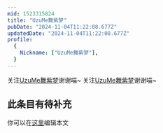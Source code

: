 ```yaml
---
mid: 1523315824
title: "UzuMe舞紫梦"
pubDate: "2024-11-04T11:22:08.677Z"
updatedDate: "2024-11-04T11:22:08.677Z"
profile:
  {
    Nickname: ["UzuMe舞紫梦"],
  }
---
```


关注[UzuMe舞紫梦](https://space.bilibili.com/1523315824)谢谢喵~ 关注[UzuMe舞紫梦](https://space.bilibili.com/1523315824)谢谢喵~

## 此条目有待补充
你可以在[这里](https://github.com/Yuhanawa/VTuber.ICU/edit/master/src/content/v/UzuMe舞紫梦/index.md)编辑本文
